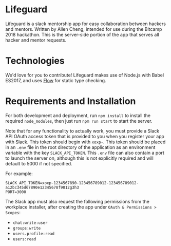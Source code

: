 # Lifeguard
Lifeguard is a slack mentorship app for easy collaboration between hackers and mentors. Written by Allen Cheng, intended for use during the Bitcamp 2018 hackathon. This is the server-side portion of the app that serves all hacker and mentor requests.

# Technologies
We'd love for you to contribute! Lifeguard makes use of Node.js with Babel ES2017, and uses [Flow](https://flow.org/en/) for static type checking.

# Requirements and Installation
For both development and deployment, run `npm install` to install the required `node_modules`, then just run `npm run start` to start the server.

Note that for any functionality to actually work, you must provide a Slack API OAuth access token that is provided to you when you register your app with Slack. This token should begin with `xoxp-`. This token should be placed in an `.env` file in the root directory of the application as an environment variable with the key `SLACK_API_TOKEN`. This `.env` file can also contain a port to launch the server on, although this is not explicitly required and will default to 5000 if not specified.

For example:
```
SLACK_API_TOKEN=xoxp-1234567890-123456789012-123456789012-a12bc345d67890e12345678f9012g3h3
PORT=3000
```

The Slack app must also request the following permissions from the workplace installer, after creating the app under `OAuth & Permissions > Scopes`:
- `chat:write:user`
- `groups:write`
- `users.profile:read`
- `users:read`

